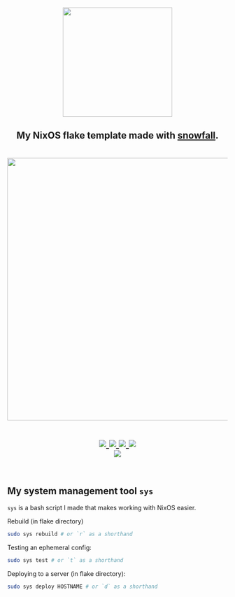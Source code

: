<h1 align="center"> <img src="./.github/assets/flake.webp" width="250px"/></h1>
<h2 align="center">My NixOS flake template made with <a href="https://github.com/snowfallorg/lib">snowfall</a>.</h2>

<h1 align="center">
<a href='#'><img src="https://raw.githubusercontent.com/catppuccin/catppuccin/main/assets/palette/macchiato.png" width="600px"/></a>
  <br>
  <br>
  <div>
    <a href="https://github.com/redyf/snowfall/issues">
        <img src="https://img.shields.io/github/issues/redyf/snowfall?color=fab387&labelColor=303446&style=for-the-badge">
    </a>
    <a href="https://github.com/redyf/snowfall/stargazers">
        <img src="https://img.shields.io/github/stars/redyf/snowfall?color=ca9ee6&labelColor=303446&style=for-the-badge">
    </a>
    <a href="https://github.com/redyf/snowfall">
        <img src="https://img.shields.io/github/repo-size/redyf/snowfall?color=ea999c&labelColor=303446&style=for-the-badge">
    </a>
    <a href="https://github.com/redyf/snowfall/blob/main/.github/LICENCE">
        <img src="https://img.shields.io/static/v1.svg?style=for-the-badge&label=License&message=MIT&logoColor=ca9ee6&colorA=313244&colorB=cba6f7"/>
    </a>
    <br>
    </div>
        <img href="https://builtwithnix.org" src="https://builtwithnix.org/badge.svg"/>
   </h1>
   <br>

## My system management tool `sys`

`sys` is a bash script I made that makes working with NixOS easier.

Rebuild (in flake directory)

```sh
sudo sys rebuild # or `r` as a shorthand
```

Testing an ephemeral config:

```sh
sudo sys test # or `t` as a shorthand
```

Deploying to a server (in flake directory):

```sh
sudo sys deploy HOSTNAME # or `d` as a shorthand
```
